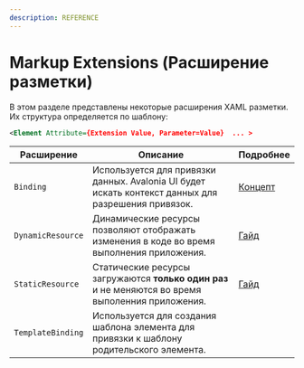 ```yaml
---
description: REFERENCE
---
```


# Markup Extensions (Расширение разметки)

В этом разделе представлены некоторые расширения XAML разметки. Их структура определяется по шаблону:

```xml
<Element Attribute={Extension Value, Parameter=Value}  ... >
```


| Расширение        | Описание                                                                                            | Подробнее                                         |
|-------------------|-----------------------------------------------------------------------------------------------------|---------------------------------------------------|
| `Binding`         | Используется для привязки данных. Avalonia UI будет искать контекст данных для разрешения привязок. | [Концепт](../basics/data/data-binding)            |
| `DynamicResource` | Динамические ресурсы позволяют отображать изменения в коде во время выполнения приложения.          | [Гайд](../guides/styles-and-resources/resources)  |
| `StaticResource`  | Статические ресурсы загружаются **только один раз** и не меняются во время выполенния приложения.   | [Гайд](../guides/styles-and-resources/resources)  |
| `TemplateBinding` | Используется для создания шаблона элемента для привязки к шаблону родительского элемента.           |                                                   |

